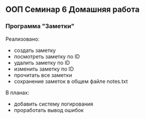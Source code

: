 ## ООП Семинар 6 Домашняя работа
### Программа "Заметки"

Реализовано:
* создать заметку
* посмотреть заметку по ID
* удалить заметку по ID
* изменить заметку по ID
* прочитать все заметки
* сохранение заметок в общем файле notes.txt

В планах:
* добавить систему логирования
* проработать вывод ошибок